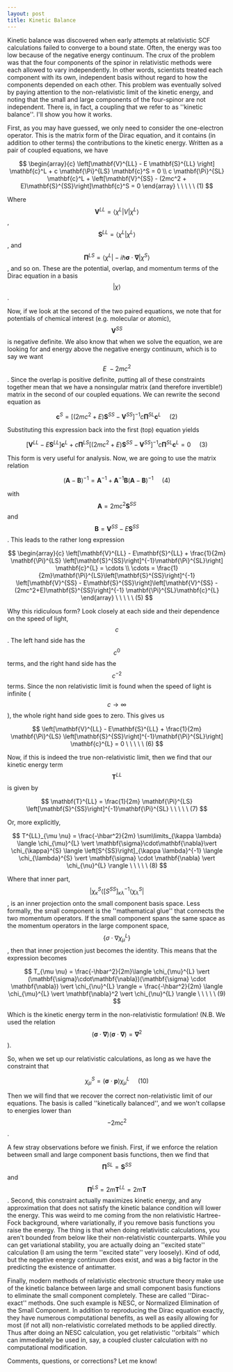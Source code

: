 ```yaml
--- 
layout: post 
title: Kinetic Balance
--- 
```



Kinetic balance was discovered when early attempts at relativistic SCF calculations failed to converge to a bound state. Often, the energy was too low because of the negative energy continuum. The crux of the problem was that the four components of the spinor in relativistic methods were each allowed to vary independently. In other words, scientists treated each component with its own, independent basis without regard to how the components depended on each other. This problem was eventually solved by paying attention to the non-relativistic limit of the kinetic energy, and noting that the small and large components of the four-spinor are not independent. There is, in fact, a coupling that we refer to as ''kinetic balance''. I'll show you how it works.

First, as you may have guessed, we only need to consider the one-electron operator. This is the matrix form of the Dirac equation, and it contains (in addition to other terms) the contributions to the kinetic energy. Written as a pair of coupled equations, we have

$$   \begin{array}{c} \left[\mathbf{V}^{LL} - E \mathbf{S}^{LL} \right] \mathbf{c}^L + c \mathbf{\Pi}^{LS} \mathbf{c}^S = 0 \\ c \mathbf{\Pi}^{SL} \mathbf{c}^L + \left[\mathbf{V}^{SS} - (2mc^2 + E)\mathbf{S}^{SS}\right]\mathbf{c}^S = 0 \end{array} \ \ \ \ \ (1) $$

Where $$ {\mathbf{V}^{LL} = \langle \chi^{L} \vert  V \vert  \chi^{L} \rangle} $$, $$ {\mathbf{S}^{LL} = \langle \chi^{L} \vert  \chi^{L} \rangle} $$, and $$ {\mathbf{\Pi}^{LS} = \langle \chi^{L} \vert  -i\hbar \mathbf{\sigma} \cdot \mathbf{\nabla} \vert  \chi^{S} \rangle} $$, and so on. These are the potential, overlap, and momentum terms of the Dirac equation in a basis $$ {\vert  \chi \rangle} $$.

Now, if we look at the second of the two paired equations, we note that for potentials of chemical interest (e.g. molecular or atomic), $$ {\mathbf{V}^{SS}} $$ is negative definite. We also know that when we solve the equation, we are looking for and energy above the negative energy continuum, which is to say we want $$ {E \> -2mc^2} $$. Since the overlap is positive definite, putting all of these constraints together mean that we have a nonsingular matrix (and therefore invertible!) matrix in the second of our coupled equations. We can rewrite the second equation as

$$   \mathbf{c}^S = \left[(2mc^2 + E)\mathbf{S}^{SS} - \mathbf{V}^{SS} \right]^{-1}c\mathbf{\Pi}^{SL} \mathbf{c}^L \ \ \ \ \ (2) $$

Substituting this expression back into the first (top) equation yields

$$   \left[\mathbf{V}^{LL} - E \mathbf{S}^{LL} \right] \mathbf{c}^L + c \mathbf{\Pi}^{LS} \left[(2mc^2 + E)\mathbf{S}^{SS} - \mathbf{V}^{SS} \right]^{-1}c\mathbf{\Pi}^{SL} \mathbf{c}^L = 0 \ \ \ \ \ (3) $$

This form is very useful for analysis. Now, we are going to use the matrix relation

$$   (\mathbf{A} - \mathbf{B})^{-1} = \mathbf{A}^{-1} + \mathbf{A}^{-1}\mathbf{B}(\mathbf{A}-\mathbf{B})^{-1} \ \ \ \ \ (4) $$

with $$ {\mathbf{A} = 2mc^2\mathbf{S}^{SS}} $$ and $$ {\mathbf{B} = \mathbf{V}^{SS} - E\mathbf{S}^{SS}} $$. This leads to the rather long expression

$$   \begin{array}{c} \left[\mathbf{V}^{LL} - E\mathbf{S}^{LL} + \frac{1}{2m} \mathbf{\Pi}^{LS} \left[\mathbf{S}^{SS}\right]^{-1}\mathbf{\Pi}^{SL}\right] \mathbf{c}^{L} = \cdots \\ \cdots = \frac{1}{2m}\mathbf{\Pi}^{LS}\left[\mathbf{S}^{SS}\right]^{-1} \left[\mathbf{V}^{SS} - E\mathbf{S}^{SS}\right]\left[\mathbf{V}^{SS} - (2mc^2+E)\mathbf{S}^{SS}\right]^{-1} \mathbf{\Pi}^{SL}\mathbf{c}^{L} \end{array} \ \ \ \ \ (5) $$

Why this ridiculous form? Look closely at each side and their dependence on the speed of light, $$ {c} $$. The left hand side has the $$ {c^0} $$ terms, and the right hand side has the $$ {c^{-2}} $$ terms. Since the non relativistic limit is found when the speed of light is infinite ($$ {c \rightarrow \infty} $$), the whole right hand side goes to zero. This gives us

$$   \left[\mathbf{V}^{LL} - E\mathbf{S}^{LL} + \frac{1}{2m} \mathbf{\Pi}^{LS} \left[\mathbf{S}^{SS}\right]^{-1}\mathbf{\Pi}^{SL}\right] \mathbf{c}^{L} = 0 \ \ \ \ \ (6) $$

Now, if this is indeed the true non-relativistic limit, then we find that our kinetic energy term $$ {\mathbf{T}^{LL}} $$ is given by

$$   \mathbf{T}^{LL} = \frac{1}{2m} \mathbf{\Pi}^{LS} \left[\mathbf{S}^{SS}\right]^{-1}\mathbf{\Pi}^{SL} \ \ \ \ \ (7) $$

Or, more explicitly,

$$   T^{LL}_{\mu \nu} = \frac{-\hbar^2}{2m} \sum\limits_{\kappa \lambda} \langle \chi_{\mu}^{L} \vert  \mathbf{\sigma}\cdot\mathbf{\nabla}\vert  \chi_{\kappa}^{S} \langle \left[S^{SS}\right]_{\kappa \lambda}^{-1} \langle \chi_{\lambda}^{S} \vert  \mathbf{\sigma} \cdot \mathbf{\nabla} \vert  \chi_{\nu}^{L} \rangle \ \ \ \ \ (8) $$

Where that inner part, $$ {\vert  \chi_{\kappa}^{S} \langle \left[S^{SS}\right]_{\kappa \lambda}^{-1} \langle \chi_{\lambda}^{S} \vert } $$, is an inner projection onto the small component basis space. Less formally, the small component is the ''mathematical glue'' that connects the two momentum operators. If the small component spans the same space as the momentum operators in the large component space, $$ {\{\sigma\cdot\nabla\chi_{\mu}^{L}\}} $$, then that inner projection just becomes the identity. This means that the expression becomes

$$   T_{\mu \nu} = \frac{-\hbar^2}{2m}\langle \chi_{\mu}^{L} \vert  (\mathbf{\sigma}\cdot\mathbf{\nabla})(\mathbf{\sigma} \cdot \mathbf{\nabla}) \vert  \chi_{\nu}^{L} \rangle = \frac{-\hbar^2}{2m} \langle \chi_{\mu}^{L} \vert  \mathbf{\nabla}^2 \vert  \chi_{\nu}^{L} \rangle \ \ \ \ \ (9) $$

Which is the kinetic energy term in the non-relativistic formulation! (N.B. We used the relation $$ {(\mathbf{\sigma}\cdot\mathbf{\nabla})(\mathbf{\sigma}\cdot\mathbf{\nabla}) = \mathbf{\nabla}^2} $$).

So, when we set up our relativistic calculations, as long as we have the constraint that

$$   \chi_{\mu}^{S} = (\mathbf{\sigma}\cdot\mathbf{p})\chi_{\mu}^{L} \ \ \ \ \ (10) $$

Then we will find that we recover the correct non-relativistic limit of our equations. The basis is called ''kinetically balanced'', and we won't collapse to energies lower than $$ {-2mc^2} $$.

A few stray observations before we finish. First, if we enforce the relation between small and large component basis functions, then we find that $$ {\mathbf{\Pi}^{SL} = \mathbf{S}^{SS}} $$ and $$ {\mathbf{\Pi}^{LS} = 2m\mathbf{T}^{LL} = 2m\mathbf{T}} $$. Second, this constraint actually maximizes kinetic energy, and any approximation that does not satisfy the kinetic balance condition will lower the energy. This was weird to me coming from the non relativistic Hartree-Fock background, where variationally, if you remove basis functions you raise the energy. The thing is that when doing relativistic calculations, you aren't bounded from below like their non-relativistic counterparts. While you can get variational stability, you are actually doing an ''excited state'' calculation (I am using the term ''excited state'' very loosely). Kind of odd, but the negative energy continuum does exist, and was a big factor in the predicting the existence of antimatter.

Finally, modern methods of relativistic electronic structure theory make use of the kinetic balance between large and small component basis functions to eliminate the small component completely. These are called ''Dirac-exact'' methods. One such example is NESC, or Normalized Elimination of the Small Component. In addition to reproducing the Dirac equation exactly, they have numerous computational benefits, as well as easily allowing for most (if not all) non-relativistic correlated methods to be applied directly. Thus after doing an NESC calculation, you get relativistic ''orbitals'' which can immediately be used in, say, a coupled cluster calculation with no computational modification.

Comments, questions, or corrections? Let me know!

